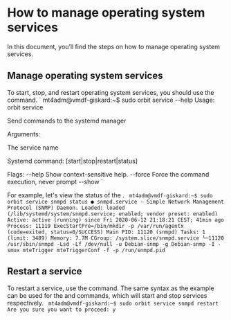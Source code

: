 # How to manage operating system services 

In this document, you’ll find the steps on how to manage operating system services.

## Manage operating system services
To start, stop, and restart operating system services, you should use the  command.
` 
mt4adm@vmdf-giskard:~$ sudo orbit service --help
Usage: orbit service 
 


Send commands to the systemd manager

Arguments:
 
 The service name
 
 Systemd command: [start|stop|restart|status]

Flags:
 --help Show context-sensitive help.
 --force Force the command execution, never prompt
 --show
` 

For example, let's view the status of the .
` 
mt4adm@vmdf-giskard:~$ sudo orbit service snmpd status
● snmpd.service - Simple Network Management Protocol (SNMP) Daemon.
 Loaded: loaded (/lib/systemd/system/snmpd.service; enabled; vendor
 preset: enabled)
 Active: active (running) since Fri 2020-06-12 21:18:21 CEST; 41min ago
 Process: 11119 ExecStartPre=/bin/mkdir -p /var/run/agentx (code=exited,
 status=0/SUCCESS)
 Main PID: 11120 (snmpd)
 Tasks: 1 (limit: 3489)
 Memory: 7.7M
 CGroup: /system.slice/snmpd.service
 └─11120 /usr/sbin/snmpd -Lsd -Lf /dev/null -u Debian-snmp -g
 Debian-snmp -I -smux mteTrigger mteTriggerConf -f -p /run/snmpd.pid
` 
## Restart a service
To restart a service, use the  command. The same syntax as the example can be used for the  and  commands, which will start and stop services respectively.
` 
mt4adm@vmdf-giskard:~$ sudo orbit service snmpd restart
Are you sure you want to proceed: y
`